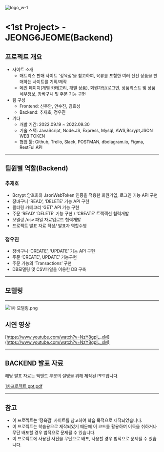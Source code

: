 ![logo_w-1](https://user-images.githubusercontent.com/67556491/193203547-ebe92e5c-5444-4f41-ab43-fb48903d5fed.png)


# **<1st Project> - JEONG6JEOME(Backend)**

## **프로젝트 개요**

- 사이트 소개
    - 매트리스 판매 사이트 '정육점'을 참고하여, 육류를 포함한 여러 신선 상품을 판매하는 사이트를 기획/제작
    - 메인 페이지(개별 카테고리, 개별 상품), 회원가입/로그인, 상품리스트 및 상품 세부정보, 장바구니 및 주문 기능 구현
- 팀 구성
    - Frontend: 신주안, 안수진, 김효성
    - Backend: 추재호, 정우진
- 기타
    - 개발 기간: 2022.09.19 ~ 2022.09.30
    - 기술 스택: JavaScript, Node.JS, Express, Mysql, AWS,Bcrypt,JSON WEB TOKEN
    - 협업 툴: Github, Trello, Slack, POSTMAN, dbdiagram.io, Figma, RestFul API

---

## **팀원별 역할(Backend)**

### 추재호

- Bcrypt 암호화와 JsonWebToken 인증을 적용한 회원가입, 로그인 기능 API 구현
- 장바구니 ‘READ’, ‘DELETE’ 기능 API 구현
- 필터링 카테고리 ‘GET’ API 기능 구현
- 주문 ‘READ’ ‘DELETE’ 기능 구현 / ‘CREATE’ 트랙잭션 협력개발
- 모델링 /csv 파일 자료업로드 협력개발
- 프로젝트 발표 자료 작성/ 발표자 역할수행

### 정우진

- 장바구니 ‘CREATE’, ‘UPDATE’ 기능 API 구현
- 주문 ‘CREATE’, UPDATE’ 기능구현
- 주문 기능의 ‘Transactions’ 구현
- DB모델링 및 CSV파일을 이용한 DB 구축

---

## **모델링**

---

![1차 모델링.png](https://s3-us-west-2.amazonaws.com/secure.notion-static.com/0f21b187-eb1c-4c65-b560-b072fd792117/1%EC%B0%A8_%EB%AA%A8%EB%8D%B8%EB%A7%81.png)

## **시연 영상**

[https://www.youtube.com/watch?v=NzY8gplL_xM](https://www.youtube.com/watch?v=NzY8gplL_xM)

---

## BACKEND 발표 자료

해당 발표 자료는 백엔드 부분의 설명을 위해 제작된 PPT입니다.

[1차프로젝트 ppt.pdf](https://s3-us-west-2.amazonaws.com/secure.notion-static.com/02736809-ce7b-40ae-96c0-296b172ba862/1%EC%B0%A8%ED%94%84%EB%A1%9C%EC%A0%9D%ED%8A%B8_ppt.pdf)

---

## **참고**

- 이 프로젝트는 ‘정육쩜' 사이트를 참고하여 학습 목적으로 제작되었습니다.
- 이 프로젝트는 학습용으로 제작되었기 때문에 이 코드를 활용하여 이득을 취하거나 무단 배포할 경우 법적으로 문제될 수 있습니다.
- 이 프로젝트에 사용된 사진을 무단으로 배포, 사용할 경우 법적으로 문제될 수 있습니다.
